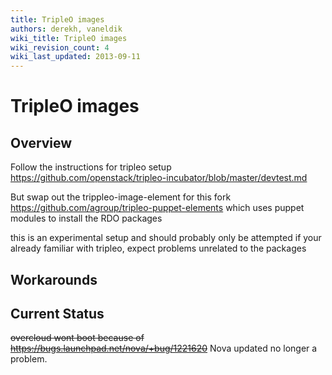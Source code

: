 ```yaml
---
title: TripleO images
authors: derekh, vaneldik
wiki_title: TripleO images
wiki_revision_count: 4
wiki_last_updated: 2013-09-11
---
```


# TripleO images

## Overview

Follow the instructions for tripleo setup <https://github.com/openstack/tripleo-incubator/blob/master/devtest.md>

But swap out the trippleo-image-element for this fork <https://github.com/agroup/tripleo-puppet-elements> which uses puppet modules to install the RDO packages

this is an experimental setup and should probably only be attempted if your already familiar with tripleo, expect problems unrelated to the packages

## Workarounds

## Current Status

~~overcloud wont boot because of <https://bugs.launchpad.net/nova/+bug/1221620>~~ Nova updated no longer a problem.
